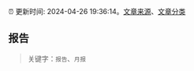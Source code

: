 :alarm_clock: 更新时间: 2024-04-26 19:36:14。[文章来源](/README.md)、[文章分类](/TAGS.md)

## 报告


> 关键字：`报告`、`月报`



